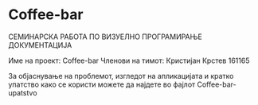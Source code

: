 # Coffee-bar
СЕМИНАРСКА РАБОТА ПО ВИЗУЕЛНО ПРОГРАМИРАЊЕ ДОКУМЕНТАЦИЈА

Име на проект: Coffee-bar
Членови на тимот: Кристијан Крстев 161165

За објаснување на проблемот, изгледот на апликацијата и кратко упатство како се користи можете да најдете во фајлот Coffee-bar-upatstvo
